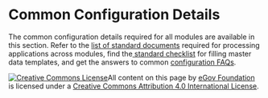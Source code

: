 # Common Configuration Details

The common configuration details required for all modules are available in this section. Refer to the [list of standard documents](standard-document-list.md) required for processing applications across modules, find the[ standard checklist](checklist.md) for filling master data templates, and get the answers to common [configuration FAQs](configuring-data-faqs.md).

[![Creative Commons License](https://i.creativecommons.org/l/by/4.0/80x15.png)​](http://creativecommons.org/licenses/by/4.0/)All content on this page by [eGov Foundation](https://egov.org.in/) is licensed under a [Creative Commons Attribution 4.0 International License](http://creativecommons.org/licenses/by/4.0/).

